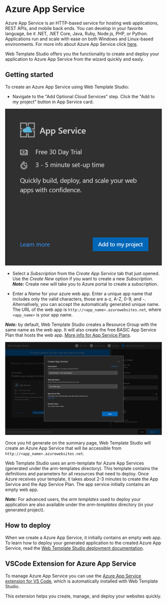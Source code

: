 # Azure App Service

Azure App Service is an HTTP-based service for hosting web applications, REST APIs, and mobile back ends. You can develop in your favorite language, be it .NET, .NET Core, Java, Ruby, Node.js, PHP, or Python. Applications run and scale with ease on both Windows and Linux-based environments. For more info about Azure App Service click [here](https://docs.microsoft.com/azure/app-service/overview).

Web Template Studio offers you the functionality to create and deploy your application to Azure App Service from the wizard quickly and easly.

## Getting started

To create an Azure App Service using Web Template Studio:

- Navigate to the "Add Optional Cloud Services" step. Click the "Add to my project" button in App Service card.

![azure-appservice-card](../../resources/azure-appservice-card.png)

- Select a _Subscription_ from the _Create App Service_ tab that just opened. Use the _Create New_
  option if you want to create a new _Subscription_. _**Note:**_ Create new will take you to Azure portal to create a subscription.

- Enter a _Name_ for your azure web app. Enter a unique app name that includes only the valid characters, those are a-z, A-Z, 0-9, and -. Alternatively, you can accept the automatically generated unique name. The URL of the web app is `http://<app_name>.azurewebsites.net`, where `<app_name>` is your app name.

_**Note:**_ by default, Web Template Studio creates a Resource Group with the same name as the web app. It will also create the free BASIC App Service Plan that hosts the web app. [More info for App Service Plans](https://azure.microsoft.com/en-us/pricing/details/app-service/plans/).

![azure-appservice-card](../../resources/azure-appservice-createappservice.png)

Once you hit generate on the summary page, Web Template Studio will create an Azure App Service that will be accessible from `http://<app_name>.azurewebsites.net`.

Web Template Studio uses an arm-template for Azure App Services (generated under the arm-templates directory). This template contains the definitions and parameters for all resources that need to deploy. Once Azure receives your template, it takes about 2-3 minutes to create the App Service and the App Service Plan. The app service initially contains an empty web app.

_**Note:**_ For advanced users, the _arm templates_
used to deploy your application are also available under the _arm-templates_ directory (in your generated project).

## How to deploy

When we create a Azure App Service, it initially contains an empty web app. To learn how to deploy your generated application to the created Azure App Service, read the [Web Template Studio deployment documentation](../../deployment.md).

## VSCode Extension for Azure App Service

To manage Azure App Service you can use the [Azure App Service extension for VS Code](https://marketplace.visualstudio.com/items?itemName=ms-azuretools.vscode-azureappservice), which is automatically installed with Web Template Studio.

This extension helps you create, manage, and deploy your websites quickly.
